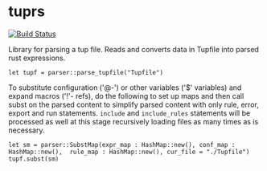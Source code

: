 # tuprs  
[![Build Status](https://travis-ci.org/svark/tuprs.svg?branch=master)](https://travis-ci.org/svark/tuprs)

Library for parsing a tup file. 
Reads and converts data in Tupfile into parsed rust expressions.
```
let tupf = parser::parse_tupfile("Tupfile")
```
To substitute configuration ('@-') or  other variables ('$' variables) and expand 
macros  ('!'- refs),  do the following to set up maps and then call subst on the parsed content
to simplify parsed content with only rule, error, export and run statements.
`include` and `include_rules` statements will be processed as well at this stage recursively loading files as many times as is necessary.

```
let sm = parser::SubstMap(expr_map : HashMap::new(), conf_map : HashMap::new(),  rule_map : HashMap::new(), cur_file = "./Tupfile") 
tupf.subst(sm)
```

